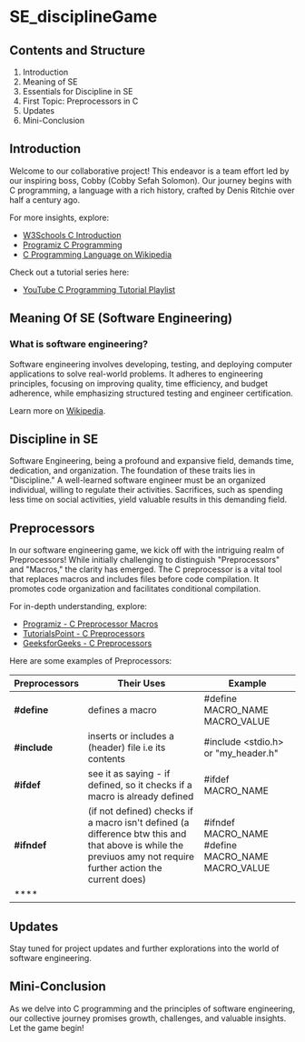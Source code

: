 # SE_disciplineGame

## Contents and Structure

1. Introduction
2. Meaning of SE
3. Essentials for Discipline in SE
4. First Topic: Preprocessors in C
5. Updates
6. Mini-Conclusion

## Introduction

Welcome to our collaborative project! This endeavor is a team effort led by our inspiring boss, Cobby (Cobby Sefah Solomon). Our journey begins with C programming, a language with a rich history, crafted by Denis Ritchie over half a century ago.

For more insights, explore:
- [W3Schools C Introduction](https://www.w3schools.com/c/c_intro.php?external_link=true)
- [Programiz C Programming](https://www.programiz.com/c-programming)
- [C Programming Language on Wikipedia](https://en.m.wikipedia.org/wiki/C_(programming_language))

Check out a tutorial series here:
- [YouTube C Programming Tutorial Playlist](https://youtube.com/playlist?list=PL98qAXLA6aftD9ZlnjpLhdQAOFI8xIB6e&si=MFjkwGsjxBwqaKuf)

## Meaning Of SE (Software Engineering)

### What is software engineering?

Software engineering involves developing, testing, and deploying computer applications to solve real-world problems. It adheres to engineering principles, focusing on improving quality, time efficiency, and budget adherence, while emphasizing structured testing and engineer certification.

Learn more on [Wikipedia](https://en.m.wikipedia.org/wiki/Software_engineering).

## Discipline in SE

Software Engineering, being a profound and expansive field, demands time, dedication, and organization. The foundation of these traits lies in "Discipline." A well-learned software engineer must be an organized individual, willing to regulate their activities. Sacrifices, such as spending less time on social activities, yield valuable results in this demanding field.

## Preprocessors

In our software engineering game, we kick off with the intriguing realm of Preprocessors! While initially challenging to distinguish "Preprocessors" and "Macros," the clarity has emerged. The C preprocessor is a vital tool that replaces macros and includes files before code compilation. It promotes code organization and facilitates conditional compilation.

For in-depth understanding, explore:
- [Programiz - C Preprocessor Macros](https://www.programiz.com/c-programming/c-preprocessor-macros)
- [TutorialsPoint - C Preprocessors](https://www.tutorialspoint.com/cprogramming/c_preprocessors.htm)
- [GeeksforGeeks - C Preprocessors](https://www.geeksforgeeks.org/cc-preprocessors/amp/)

Here are some examples of Preprocessors:

| Preprocessors | Their Uses | Example |
|---------------|------------|---------|
| **#define**   | defines a macro | #define MACRO_NAME MACRO_VALUE |
| **#include** | inserts or includes a (header) file i.e its contents | #include <stdio.h> or "my_header.h" |
| **#ifdef** | see it as saying - if defined, so it checks if a macro is already defined | #ifdef MACRO_NAME|
|**#ifndef** | (if not defined) checks if a macro isn't defined (a difference btw this and that above is while the previuos amy not require further action the current does) | #ifndef MACRO_NAME #define MACRO_NAME MACRO_VALUE|
| ****


## Updates

Stay tuned for project updates and further explorations into the world of software engineering.

## Mini-Conclusion

As we delve into C programming and the principles of software engineering, our collective journey promises growth, challenges, and valuable insights. Let the game begin!
